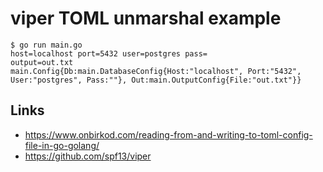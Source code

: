 # viper TOML unmarshal example

```console
$ go run main.go
host=localhost port=5432 user=postgres pass=
output=out.txt
main.Config{Db:main.DatabaseConfig{Host:"localhost", Port:"5432", User:"postgres", Pass:""}, Out:main.OutputConfig{File:"out.txt"}}
```


## Links

- https://www.onbirkod.com/reading-from-and-writing-to-toml-config-file-in-go-golang/
- https://github.com/spf13/viper
